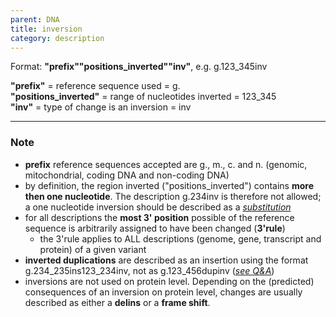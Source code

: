 ```yaml
---
parent: DNA
title: inversion
category: description
---
```


Format:   **"prefix""positions\_inverted""inv"**,  e.g. g.123_345inv

**"prefix"**  =  reference sequence used  =  g.<br>
**"positions\_inverted"**  =  range of nucleotides inverted  =  123_345<br>
**"inv"**  =  type of change is an inversion  =  inv

---

### Note

*	**prefix** reference sequences accepted are g., m., c. and n. (genomic, mitochondrial, coding DNA and non-coding DNA)
*	by definition, the region inverted ("positions\_inverted") contains **more then one nucleotide**. The description g.234inv is therefore not allowed; a one nucleotide inversion should be described as a [_substitution_](/recommendations/DNA/variant/substitution/)
*	for all descriptions the **most 3' position** possible of the reference sequence is arbitrarily assigned to have been changed (**3'rule**)
	*	the 3'rule applies to ALL descriptions (genome, gene, transcript and protein) of a given variant
*	**inverted duplications** are described as an insertion using the format g.234\_235ins123\_234inv, not as g.123\_456dupinv ([_see Q&A_](#dupinv))
*	inversions are not used on protein level. Depending on the (predicted) consequences of an inversion on protein level, changes are usually described as either a **delins** or a **frame shift**.
